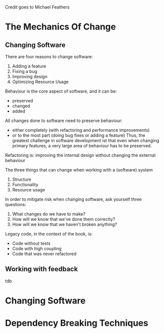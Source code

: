Credit goes to Michael Feathers

# The Mechanics Of Change

## Changing Software

There are four reasons to change software:

1. Adding a feature
2. Fixing a bug
3. Improving design
4. Optimizing Resource Usage

Behaviour is the core aspect of software, and it can be:
* preserved
* changed
* added

All changes done to software need to preserve behaviour:
* either completely (with refactoring and performance improvements)
* or to the most part (doing bug fixes or adding a feature)
Thus, the greatest challenge in software development ist that even when changing primary features, a very large
area of behaviour has to be preserved.

Refactoring is: improving the internal design without changing the external behaviour

The three things that can change when working with a (software) system

1. Structure
2. Functionality
3. Resource usage

In order to mitigate risk when changing software, ask yourself three questions:

1. What changes do we have to make?
2. How will we know that we've done them correctly?
3. How will we know that we haven't broken anything?

Legacy code, in the context of the book, is:
* Code without tests
* Code with high coupling
* Code that was never refactored

## Working with feedback
tdb


# Changing Software

# Dependency Breaking Techniques